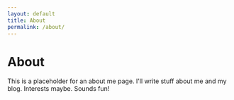 ```yaml
---
layout: default
title: About
permalink: /about/
---
```


# About

This is a placeholder for an about me page. I'll write stuff about me and my blog. Interests maybe. Sounds fun!